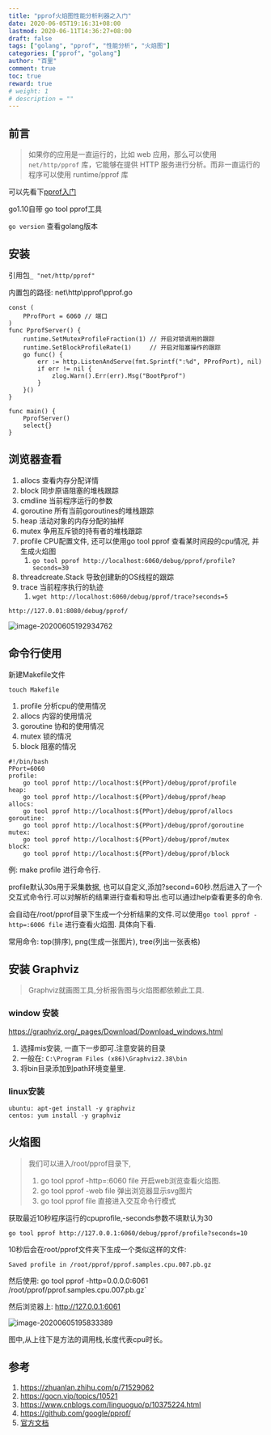 ```yaml
---
title: "pprof火焰图性能分析利器之入门"
date: 2020-06-05T19:16:31+08:00
lastmod: 2020-06-11T14:36:27+08:00
draft: false
tags: ["golang", "pprof", "性能分析", "火焰图"]
categories: ["pprof", "golang"]
author: "百里"
comment: true
toc: true
reward: true
# weight: 1
# description = ""
---
```


## 前言

> 如果你的应用是一直运行的，比如 web 应用，那么可以使用 `net/http/pprof` 库，它能够在提供 HTTP 服务进行分析。而非一直运行的程序可以使用 runtime/pprof 库

可以先看下[pprof入门](https://www.sgfoot.com/pprof/)

go1.10自带 go tool pprof工具

`go version` 查看golang版本

## 安装

引用包`_ "net/http/pprof"`

内置包的路径: net\http\pprof\pprof.go

```
const (
	PProfPort = 6060 // 端口
)
func PprofServer() {
	runtime.SetMutexProfileFraction(1) // 开启对锁调用的跟踪
	runtime.SetBlockProfileRate(1)     // 开启对阻塞操作的跟踪
	go func() {
		err := http.ListenAndServe(fmt.Sprintf(":%d", PProfPort), nil)
		if err != nil {
			zlog.Warn().Err(err).Msg("BootPprof")
		}
	}()
}

func main() {
	PprofServer()
	select{}
}

```

## 浏览器查看

1.  allocs 查看内存分配详情
2. block 同步原语阻塞的堆栈跟踪
3. cmdline 当前程序运行的参数
4. goroutine 所有当前goroutines的堆栈跟踪
5. heap 活动对象的内存分配的抽样
6. mutex 争用互斥锁的持有者的堆栈跟踪
7. profile CPU配置文件, 还可以使用go tool pprof 查看某时间段的cpu情况, 并生成火焰图
   1. `go tool pprof http://localhost:6060/debug/pprof/profile?seconds=30`
8. threadcreate.Stack 导致创建新的OS线程的跟踪
9. trace 当前程序执行的轨迹
   1. `wget http://localhost:6060/debug/pprof/trace?seconds=5`

```
http://127.0.01:8080/debug/pprof/
```

![image-20200605192934762](http://img.sgfoot.com/b/20200605200515.png?imageslim)

## 命令行使用

新建Makefile文件

`touch Makefile`

1. profile 分析cpu的使用情况
2. allocs 内容的使用情况 
3. goroutine 协和的使用情况
4. mutex 锁的情况
5. block 阻塞的情况

```
#!/bin/bash
PPort=6060
profile:
	go tool pprof http://localhost:${PPort}/debug/pprof/profile
heap:
	go tool pprof http://localhost:${PPort}/debug/pprof/heap
allocs:
	go tool pprof http://localhost:${PPort}/debug/pprof/allocs
goroutine:
	go tool pprof http://localhost:${PPort}/debug/pprof/goroutine
mutex:
	go tool pprof http://localhost:${PPort}/debug/pprof/mutex
block:
	go tool pprof http://localhost:${PPort}/debug/pprof/block
```

例: make profile 进行命令行. 

profile默认30s用于采集数据, 也可以自定义,添加?second=60秒.然后进入了一个交互式命令行.可以对解析的结果进行查看和导出.也可以通过help查看更多的命令.

会自动在/root/pprof目录下生成一个分析结果的文件.可以使用`go tool pprof -http=:6006 file` 进行查看火焰图. 具体向下看.

常用命令: top(排序),  png(生成一张图片), tree(列出一张表格)

## 安装 Graphviz

> Graphviz就画图工具,分析报告图与火焰图都依赖此工具.

### window 安装

https://graphviz.org/_pages/Download/Download_windows.html

1. 选择mis安装, 一直下一步即可.注意安装的目录 
2. 一般在: `C:\Program Files (x86)\Graphviz2.38\bin`
3. 将bin目录添加到path环境变量里.

### linux安装

```
ubuntu: apt-get install -y graphviz
centos: yum install -y graphviz
```

## 火焰图

> 我们可以进入/root/pprof目录下, 
>
> 1. go tool pprof -http=:6060 file 开启web浏览查看火焰图.
> 2. go tool pprof -web file 弹出浏览器显示svg图片
> 3. go tool pprof  file 直接进入交互命令行模式

获取最近10秒程序运行的cpuprofile,-seconds参数不填默认为30

```text
go tool pprof http://127.0.0.1:6060/debug/pprof/profile?seconds=10
```

10秒后会在root/pprof文件夹下生成一个类似这样的文件: 

`Saved profile in /root/pprof/pprof.samples.cpu.007.pb.gz`

然后使用: go tool pprof -http=0.0.0.0:6061 /root/pprof/pprof.samples.cpu.007.pb.gz` 

然后浏览器上: http://127.0.0.1:6061

![image-20200605195833389](http://img.sgfoot.com/b/20200605200536.png?imageslim)

图中,从上往下是方法的调用栈,长度代表cpu时长。

## 参考

1. https://zhuanlan.zhihu.com/p/71529062
1. https://gocn.vip/topics/10521
1. https://www.cnblogs.com/linguoguo/p/10375224.html
1. https://github.com/google/pprof/
1. [官方文档](https://github.com/google/pprof/blob/master/doc/README.md)